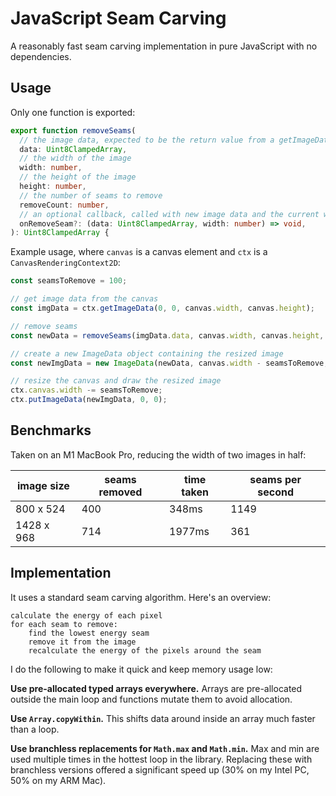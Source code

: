 # JavaScript Seam Carving

A reasonably fast seam carving implementation in pure JavaScript with no dependencies.

## Usage

Only one function is exported:
```typescript
export function removeSeams(
  // the image data, expected to be the return value from a getImageData call
  data: Uint8ClampedArray,
  // the width of the image
  width: number,
  // the height of the image
  height: number,
  // the number of seams to remove
  removeCount: number,
  // an optional callback, called with new image data and the current width whenever a seam is removed
  onRemoveSeam?: (data: Uint8ClampedArray, width: number) => void,
): Uint8ClampedArray {
```

Example usage, where `canvas` is a canvas element and `ctx` is a `CanvasRenderingContext2D`:

```javascript
const seamsToRemove = 100;

// get image data from the canvas
const imgData = ctx.getImageData(0, 0, canvas.width, canvas.height);

// remove seams
const newData = removeSeams(imgData.data, canvas.width, canvas.height, seamsToRemove);

// create a new ImageData object containing the resized image
const newImgData = new ImageData(newData, canvas.width - seamsToRemove, img.height);

// resize the canvas and draw the resized image
ctx.canvas.width -= seamsToRemove;
ctx.putImageData(newImgData, 0, 0);
```

## Benchmarks

Taken on an M1 MacBook Pro, reducing the width of two images in half:

image size | seams removed | time taken | seams per second
-----------|---------------|------------|-----------------
800 x 524  | 400           | 348ms      | 1149
1428 x 968 | 714           | 1977ms     | 361

## Implementation

It uses a standard seam carving algorithm. Here's an overview:

```
calculate the energy of each pixel
for each seam to remove:
    find the lowest energy seam
    remove it from the image
    recalculate the energy of the pixels around the seam
```

I do the following to make it quick and keep memory usage low:

**Use pre-allocated typed arrays everywhere.** Arrays are pre-allocated outside the main loop and functions mutate them to avoid allocation.

**Use `Array.copyWithin`.** This shifts data around inside an array much faster than a loop.

**Use branchless replacements for `Math.max` and `Math.min`.** Max and min are used multiple times in the hottest loop in the library. Replacing these with branchless versions offered a significant speed up (30% on my Intel PC, 50% on my ARM Mac).